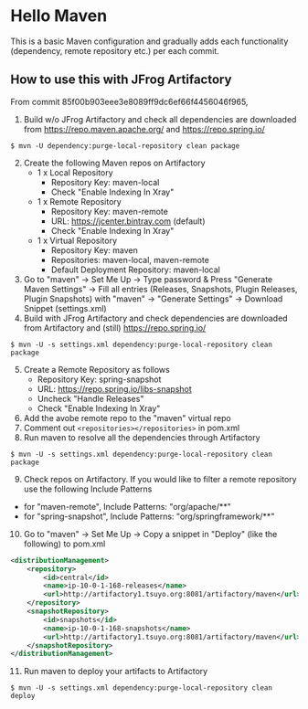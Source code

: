 # Hello Maven
This is a basic Maven configuration and gradually adds each functionality (dependency, remote repository etc.) per each commit.

## How to use this with JFrog Artifactory
From commit 85f00b903eee3e8089ff9dc6ef66f4456046f965,

1. Build w/o JFrog Artifactory and check all dependencies are downloaded from https://repo.maven.apache.org/ and https://repo.spring.io/
```
$ mvn -U dependency:purge-local-repository clean package
```
2. Create the following Maven repos on Artifactory
    - 1 x Local Repository
        - Repository Key: maven-local
        - Check "Enable Indexing In Xray"
    - 1 x Remote Repository
        - Repository Key: maven-remote
        - URL: https://jcenter.bintray.com (default)
        - Check "Enable Indexing In Xray"
    - 1 x Virtual Repository
        - Repository Key: maven
        - Repositories: maven-local, maven-remote
        - Default Deployment Repository: maven-local
3. Go to "maven" -> Set Me Up -> Type password & Press "Generate Maven Settings" -> Fill all entries (Releases, Snapshots, Plugin Releases, Plugin Snapshots) with "maven" -> "Generate Settings" -> Download Snippet (settings.xml)
4. Build with JFrog Artifactory and check dependencies are downloaded from Artifactory and (still) https://repo.spring.io/
```
$ mvn -U -s settings.xml dependency:purge-local-repository clean package
```
5. Create a Remote Repository as follows
    - Repository Key: spring-snapshot
    - URL: https://repo.spring.io/libs-snapshot
    - Uncheck "Handle Releases"
    - Check "Enable Indexing In Xray"
6. Add the avobe remote repo to the "maven" virtual repo
7. Comment out `<repositories></repositories>` in pom.xml
8. Run maven to resolve all the dependencies through Artifactory
```
$ mvn -U -s settings.xml dependency:purge-local-repository clean package
```
9. Check repos on Artifactory. If you would like to filter a remote repository use the following Include Patterns
- for "maven-remote", Include Patterns: "org/apache/**"
- for "spring-snapshot", Include Patterns: "org/springframework/**"
10. Go to "maven" -> Set Me Up -> Copy a snippet in "Deploy" (like the following) to pom.xml
```xml
<distributionManagement>
    <repository>
        <id>central</id>
        <name>ip-10-0-1-168-releases</name>
        <url>http://artifactory1.tsuyo.org:8081/artifactory/maven</url>
    </repository>
    <snapshotRepository>
        <id>snapshots</id>
        <name>ip-10-0-1-168-snapshots</name>
        <url>http://artifactory1.tsuyo.org:8081/artifactory/maven</url>
    </snapshotRepository>
</distributionManagement>
```
11. Run maven to deploy your artifacts to Artifactory
```
$ mvn -U -s settings.xml dependency:purge-local-repository clean deploy
```
